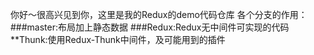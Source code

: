 你好～很高兴见到你，这里是我的Redux的demo代码仓库
各个分支的作用：
###master:布局加上静态数据
###Redux:Redux无中间件可实现的代码
**Thunk:使用Redux-Thunk中间件，及可能用到的插件